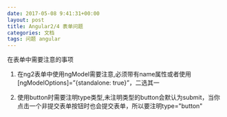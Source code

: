 ```yaml
---
date: 2017-05-08 9:41:31+00:00
layout: post
title: Angular2/4 表单问题
categories: 文档
tags: 问题 angular
---
```


在表单中需要注意的事项

1. 在ng2表单中使用ngModel需要注意,必须带有name属性或者使用 [ngModelOptions]=”{standalone: true}”，二选其一

2. 使用button时需要注明type类型,未注明类型的button会默认为submit，当你点击一个非提交表单按钮时也会提交表单，所以要注明type="button"